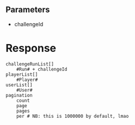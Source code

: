 ## Parameters
- challengeId

# Response
```
challengeRunList[]
    #Run# + challengeId
playerList[]
    #Player#
userList[]
    #User#
pagination
    count
    page
    pages
    per # NB: this is 1000000 by default, lmao
```